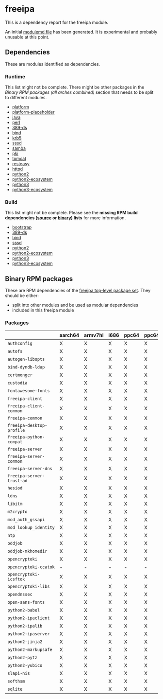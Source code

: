 # freeipa
This is a dependency report for the freeipa module.

An initial [modulemd file](freeipa.yaml) has been generated. It is experimental and probably unusable at this point.
## Dependencies
These are modules identified as dependencies.
### Runtime
This list might not be complete. There might be other packages in the *Binary RPM packages (all arches combined)* section that needs to be split to different modules.
* [platform](../platform)
* [platform-placeholder](../platform-placeholder)
* [java](../java)
* [perl](../perl)
* [389-ds](../389-ds)
* [bind](../bind)
* [krb5](../krb5)
* [sssd](../sssd)
* [samba](../samba)
* [pki](../pki)
* [tomcat](../tomcat)
* [resteasy](../resteasy)
* [httpd](../httpd)
* [python2](../python2)
* [python2-ecosystem](../python2-ecosystem)
* [python3](../python3)
* [python3-ecosystem](../python3-ecosystem)
### Build
This list might not be complete.
Please see the **missing RPM build dependencies ([source](all/buildtime-source-packages-short.txt) or [binary](all/buildtime-binary-packages-short.txt)) lists** for more information.
* [bootstrap](../bootstrap)
* [389-ds](../389-ds)
* [bind](../bind)
* [sssd](../sssd)
* [python2](../python2)
* [python2-ecosystem](../python2-ecosystem)
* [python3](../python3)
* [python3-ecosystem](../python3-ecosystem)
## Binary RPM packages
These are RPM dependencies of the [freeipa top-level package set](freeipa.csv). They should be either:
* split into other modules and be used as modular dependencies
* included in this freeipa module
### Packages
| |aarch64 |armv7hl |i686 |ppc64 |ppc64le |s390x |x86_64 |
|---|---|---|---|---|---|---|---|
| `authconfig` | X | X | X | X | X | X | X |
| `autofs` | X | X | X | X | X | X | X |
| `autogen-libopts` | X | X | X | X | X | X | X |
| `bind-dyndb-ldap` | X | X | X | X | X | X | X |
| `certmonger` | X | X | X | X | X | X | X |
| `custodia` | X | X | X | X | X | X | X |
| `fontawesome-fonts` | X | X | X | X | X | X | X |
| `freeipa-client` | X | X | X | X | X | X | X |
| `freeipa-client-common` | X | X | X | X | X | X | X |
| `freeipa-common` | X | X | X | X | X | X | X |
| `freeipa-desktop-profile` | X | X | X | X | X | X | X |
| `freeipa-python-compat` | X | X | X | X | X | X | X |
| `freeipa-server` | X | X | X | X | X | X | X |
| `freeipa-server-common` | X | X | X | X | X | X | X |
| `freeipa-server-dns` | X | X | X | X | X | X | X |
| `freeipa-server-trust-ad` | X | X | X | X | X | X | X |
| `hesiod` | X | X | X | X | X | X | X |
| `ldns` | X | X | X | X | X | X | X |
| `libitm` | X | X | X | X | X | X | X |
| `m2crypto` | X | X | X | X | X | X | X |
| `mod_auth_gssapi` | X | X | X | X | X | X | X |
| `mod_lookup_identity` | X | X | X | X | X | X | X |
| `ntp` | X | X | X | X | X | X | X |
| `oddjob` | X | X | X | X | X | X | X |
| `oddjob-mkhomedir` | X | X | X | X | X | X | X |
| `opencryptoki` | X | X | X | X | X | X | X |
| `opencryptoki-ccatok` | - | - | - | - | - | X | - |
| `opencryptoki-icsftok` | X | X | X | X | X | - | X |
| `opencryptoki-libs` | X | X | X | X | X | X | X |
| `opendnssec` | X | X | X | X | X | X | X |
| `open-sans-fonts` | X | X | X | X | X | X | X |
| `python2-babel` | X | X | X | X | X | X | X |
| `python2-ipaclient` | X | X | X | X | X | X | X |
| `python2-ipalib` | X | X | X | X | X | X | X |
| `python2-ipaserver` | X | X | X | X | X | X | X |
| `python2-jinja2` | X | X | X | X | X | X | X |
| `python2-markupsafe` | X | X | X | X | X | X | X |
| `python2-pytz` | X | X | X | X | X | X | X |
| `python2-yubico` | X | X | X | X | X | X | X |
| `slapi-nis` | X | X | X | X | X | X | X |
| `softhsm` | X | X | X | X | X | X | X |
| `sqlite` | X | X | X | X | X | X | X |

